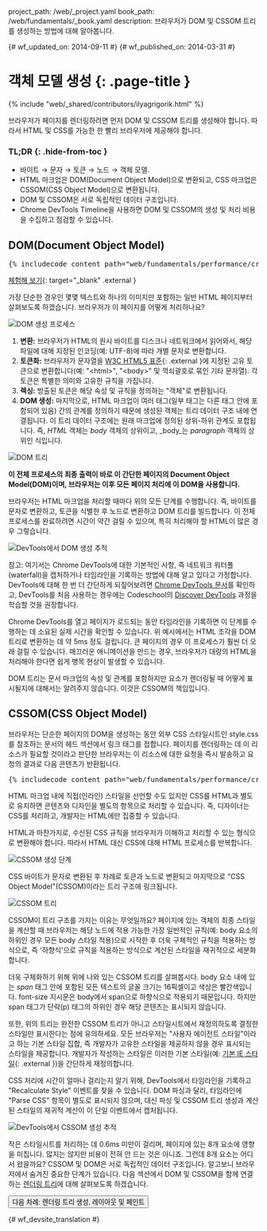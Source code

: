 project_path: /web/_project.yaml
book_path: /web/fundamentals/_book.yaml
description: 브라우저가 DOM 및 CSSOM 트리를 생성하는 방법에 대해 알아봅니다.

{# wf_updated_on: 2014-09-11 #}
{# wf_published_on: 2014-03-31 #}

# 객체 모델 생성 {: .page-title }

{% include "web/_shared/contributors/ilyagrigorik.html" %}

브라우저가 페이지를 렌더링하려면 먼저 DOM 및 CSSOM 트리를 생성해야 합니다. 따라서 HTML 및 CSS를 가능한 한 빨리 브라우저에 제공해야 합니다.


### TL;DR {: .hide-from-toc }
- 바이트 → 문자 → 토큰 → 노드 → 객체 모델.
- HTML 마크업은 DOM(Document Object Model)으로 변환되고, CSS 마크업은 CSSOM(CSS Object Model)으로 변환됩니다.
- DOM 및 CSSOM은 서로 독립적인 데이터 구조입니다.
- Chrome DevTools Timeline을 사용하면 DOM 및 CSSOM의 생성 및 처리 비용을 수집하고 점검할 수 있습니다.


## DOM(Document Object Model)

<pre class="prettyprint">
{% includecode content_path="web/fundamentals/performance/critical-rendering-path/_code/basic_dom.html" region_tag="full" adjust_indentation="auto" %}
</pre>

[체험해 보기](https://googlesamples.github.io/web-fundamentals/fundamentals/performance/critical-rendering-path/basic_dom.html){: target="_blank" .external }

가장 단순한 경우인 몇몇 텍스트와 하나의 이미지만 포함하는 일반 HTML 페이지부터 살펴보도록 하겠습니다. 브라우저가 이 페이지를 어떻게 처리하나요?

<img src="images/full-process.png" alt="DOM 생성 프로세스">

1. **변환:** 브라우저가 HTML의 원시 바이트를 디스크나 네트워크에서 읽어와서, 해당 파일에 대해 지정된 인코딩(예: UTF-8)에 따라 개별 문자로 변환합니다.
1. **토큰화:** 브라우저가 문자열을 [W3C HTML5 표준](http://www.w3.org/TR/html5/){: .external }에 지정된 고유 토큰으로 변환합니다(예: "&lt;html&gt;", "&lt;body&gt;" 및 꺽쇠괄호로 묶인 기타 문자열). 각 토큰은 특별한 의미와 고유한 규칙을 가집니다.
1. **렉싱:** 방출된 토큰은 해당 속성 및 규칙을 정의하는 "객체"로 변환됩니다.
1. **DOM 생성:** 마지막으로, HTML 마크업이 여러 태그(일부 태그는 다른 태그 안에 포함되어 있음) 간의 관계를 정의하기 때문에 생성된 객체는 트리 데이터 구조 내에 연결됩니다. 이 트리 데이터 구조에는 원래 마크업에 정의된 상위-하위 관계도 포합됩니다. 즉, _HTML_ 객체는 _body_ 객체의 상위이고, _body_는 _paragraph_ 객체의 상위인 식입니다.

<img src="images/dom-tree.png"  alt="DOM 트리">

**이 전체 프로세스의 최종 출력이 바로 이 간단한 페이지의 Document Object Model(DOM)이며, 브라우저는 이후 모든 페이지 처리에 이 DOM을 사용합니다.**

브라우저는 HTML 마크업을 처리할 때마다 위의 모든 단계를 수행합니다. 즉, 바이트를 문자로 변환하고, 토큰을 식별한 후 노드로 변환하고 DOM 트리를 빌드합니다. 이 전체 프로세스를 완료하려면 시간이 약간 걸릴 수 있으며, 특히 처리해야 할 HTML이 많은 경우 그렇습니다.

<img src="images/dom-timeline.png"  alt="DevTools에서 DOM 생성 추적">

참고: 여기서는 Chrome DevTools에 대한 기본적인 사항, 즉 네트워크 워터폴(waterfall)을 캡처하거나 타임라인을 기록하는 방법에 대해 알고 있다고 가정합니다. DevTools에 대해 한 번 더 간단하게 되짚어보려면 <a href='/web/tools/chrome-devtools/'>Chrome DevTools 문서</a>를 확인하고, DevTools를 처음 사용하는 경우에는 Codeschool의 <a href='http://discover-devtools.codeschool.com/'>Discover DevTools</a> 과정을 학습할 것을 권장합니다.

Chrome DevTools를 열고 페이지가 로드되는 동안 타임라인을 기록하면 이 단계를 수행하는 데 소요된 실제 시간을 확인할 수 있습니다. 위 예시에서는 HTML 조각을 DOM 트리로 변환하는 데 약 5ms 정도 걸립니다. 큰 페이지의 경우 이 프로세스가 훨씬 더 오래 걸릴 수 있습니다. 매끄러운 애니메이션을 만드는 경우, 브라우저가 대량의 HTML을 처리해야 한다면 쉽게 병목 현상이 발생할 수 있습니다.

DOM 트리는 문서 마크업의 속성 및 관계를 포함하지만 요소가 렌더링될 때 어떻게 표시될지에 대해서는 알려주지 않습니다. 이것은 CSSOM의 책임입니다.

## CSSOM(CSS Object Model)

브라우저는 단순한 페이지의 DOM을 생성하는 동안 외부 CSS 스타일시트인 style.css를 참조하는 문서의 헤드 섹션에서 링크 태그를 접합니다. 페이지를 렌더링하는 데 이 리소스가 필요할 것이라고 판단한 브라우저는 이 리소스에 대한 요청을 즉시 발송하고 요청의 결과로 다음 콘텐츠가 반환됩니다.

<pre class="prettyprint">
{% includecode content_path="web/fundamentals/performance/critical-rendering-path/_code/style.css" region_tag="full" adjust_indentation="auto" %}
</pre>

HTML 마크업 내에 직접(인라인) 스타일을 선언할 수도 있지만 CSS를 HTML과 별도로 유지하면 콘텐츠와 디자인을 별도의 항목으로 처리할 수 있습니다. 즉, 디자이너는 CSS를 처리하고, 개발자는 HTML에만 집중할 수 있습니다.

HTML과 마찬가지로, 수신된 CSS 규칙을 브라우저가 이해하고 처리할 수 있는 형식으로 변환해야 합니다. 따라서 HTML 대신 CSS에 대해 HTML 프로세스를 반복합니다.

<img src="images/cssom-construction.png"  alt="CSSOM 생성 단계">

CSS 바이트가 문자로 변환된 후 차례로 토큰과 노드로 변환되고 마지막으로 "CSS Object Model"(CSSOM)이라는 트리 구조에 링크됩니다.

<img src="images/cssom-tree.png"  alt="CSSOM 트리">

CSSOM이 트리 구조를 가지는 이유는 무엇일까요? 페이지에 있는 객체의 최종 스타일을 계산할 때 브라우저는 해당 노드에 적용 가능한 가장 일반적인 규칙(예: body 요소의 하위인 경우 모든 body 스타일 적용)으로 시작한 후 더욱 구체적인 규칙을 적용하는 방식으로, 즉 '하향식'으로 규칙을 적용하는 방식으로 계산된 스타일을 재귀적으로 세분화합니다.

더욱 구체화하기 위해 위에 나와 있는 CSSOM 트리를 살펴봅시다. body 요소 내에 있는 _span_ 태그 안에 포함된 모든 텍스트의 글꼴 크기는 16픽셀이고 색상은 빨간색입니다. font-size 지시문은 body에서 span으로 하향식으로 적용되기 때문입니다. 하지만 span 태그가 단락(p) 태그의 하위인 경우 해당 콘텐츠는 표시되지 않습니다.

또한, 위의 트리는 완전한 CSSOM 트리가 아니고 스타일시트에서 재정의하도록 결정한 스타일만 표시한다는 점에 유의하세요. 모든 브라우저는 "사용자 에이전트 스타일"이라고 하는 기본 스타일 집합, 즉 개발자가 고유한 스타일을 제공하지 않을 경우 표시되는 스타일을 제공합니다. 개발자가 작성하는 스타일은 이러한 기본 스타일(예: [기본 IE 스타일](http://www.iecss.com/){: .external })을 간단하게 재정의합니다.

CSS 처리에 시간이 얼마나 걸리는지 알기 위해, DevTools에서 타임라인을 기록하고 "Recalculate Style" 이벤트를 찾을 수 있습니다. DOM 파싱과 달리, 타임라인에 "Parse CSS" 항목이 별도로 표시되지 않으며, 대신 파싱 및 CSSOM 트리 생성과 계산된 스타일의 재귀적 계산이 이 단일 이벤트에서 캡처됩니다.

<img src="images/cssom-timeline.png"  alt="DevTools에서 CSSOM 생성 추적">

작은 스타일시트를 처리하는 데 0.6ms 미만이 걸리며, 페이지에 있는 8개 요소에 영향을 미칩니다. 많지는 않지만 비용이 전혀 안 드는 것은 아니죠. 그런데 8개 요소는 어디서 왔을까요? CSSOM 및 DOM은 서로 독립적인 데이터 구조입니다. 알고보니 브라우저에서 숨겨진 중요한 단계가 있습니다. 다음 섹션에서 DOM 및 CSSOM을 함께 연결하는 [렌더링 트리](/web/fundamentals/performance/critical-rendering-path/render-tree-construction)에 대해 살펴보도록 하겠습니다.

<a href="render-tree-construction" class="gc-analytics-event"
    data-category="CRP" data-label="Next / Render-Tree Construction">
  <button>다음 차례: 렌더링 트리 생성, 레이아웃 및 페인트</button>
</a>


{# wf_devsite_translation #}
